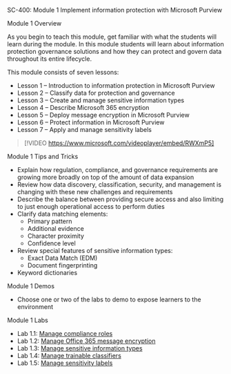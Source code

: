 SC-400: Module 1 Implement information protection with Microsoft Purview

Module 1 Overview

As you begin to teach this module, get familiar with what the students will learn during the module. In this module students will learn about information protection governance solutions and how they can protect and govern data throughout its entire lifecycle.

This module consists of seven lessons:

- Lesson 1 – Introduction to information protection in Microsoft Purview
- Lesson 2 – Classify data for protection and governance
- Lesson 3 – Create and manage sensitive information types
- Lesson 4 – Describe Microsoft 365 encryption
- Lesson 5 – Deploy message encryption in Microsoft Purview
- Lesson 6 – Protect information in Microsoft Purview
- Lesson 7 – Apply and manage sensitivity labels
 
> [!VIDEO https://www.microsoft.com/videoplayer/embed/RWXmP5]  

Module 1 Tips and Tricks

- Explain how regulation, compliance, and governance requirements are growing more broadly on top of the amount of data expansion 
- Review how data discovery, classification, security, and management is changing with these new challenges and requirements
- Describe the balance between providing secure access and also limiting to just enough operational access to perform duties 
- Clarify data matching elements:
	- Primary pattern
	- Additional evidence
	- Character proximity 
	- Confidence level
- Review special features of sensitive information types:
	- Exact Data Match (EDM)
	- Document fingerprinting
- Keyword dictionaries 

Module 1 Demos

- Choose one or two of the labs to demo to expose learners to the environment 

Module 1 Labs

- Lab 1.1: [Manage compliance roles](https://github.com/MicrosoftLearning/SC-400T00A-Microsoft-Information-Protection-Administrator/blob/master/Instructions/Labs/LAB_AK_01_Lab1_Ex1_compliance_roles.md)
- Lab 1.2: [Manage Office 365 message encryption](https://github.com/MicrosoftLearning/SC-400T00A-Microsoft-Information-Protection-Administrator/blob/master/Instructions/Labs/LAB_AK_01_Lab1_Ex4_message_encryption.md)
- Lab 1.3: [Manage sensitive information types](https://github.com/MicrosoftLearning/SC-400T00A-Microsoft-Information-Protection-Administrator/blob/master/Instructions/Labs/LAB_AK_01_Lab1_Ex2_Sensitive_Information_Types.md)
- Lab 1.4: [Manage trainable classifiers](https://github.com/MicrosoftLearning/SC-400T00A-Microsoft-Information-Protection-Administrator/blob/master/Instructions/Labs/LAB_AK_01_Lab1_Ex3_Trainable_Classifiers.md)
- Lab 1.5: [Manage sensitivity labels](https://github.com/MicrosoftLearning/SC-400T00A-Microsoft-Information-Protection-Administrator/blob/master/Instructions/Labs/LAB_AK_01_Lab1_Ex5_Sensitivity_Labels.md)
